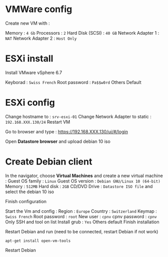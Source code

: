 # VMWare config
Create new VM with :

Memory : ``4 Gb``
Processors : ``2``
Hard Disk (SCSI) : ``40 GB``
Network Adapter 1 : ``NAT``
Network Adapter 2 : ``Host Only``

# ESXi install
Install VMware vSphere 6.7

Keyborad : ``Swiss French``
Root password : ``Pa$$w0rd``
Others Default

# ESXi config
Change hostname to : ``srv-esxi-01``
Change Network Adapter to static : ``192.168.XXX.130/24``
Restart VM

Go to browser and type : https://192.168.XXX.130/ui/#/login

Open **Datastore browser** and upload debian 10 iso

# Create Debian client
In the navigator, choose **Virtual Machines** and create a new virtual machine :
Guest OS family : ``Linux``
Guest OS version : ``Debian GNU/Linux 10 (64-bit)``
Memory : ``512MB``
Hard disk : ``2GB``
CD/DVD Drive : ``Datastore ISO file`` and select the debian 10 iso

Finish configuration

Start the Vm and config :
Region : ``Europe``
Country : ``Switzerland``
Keymap : ``Swiss French``
Root password : ``root``
New user : ``cpnv``
cpnv password : ``cpnv``
Only SSH and tool on list
Install grub : ``Yes``
Others default
Finish installation

Restart Debian and run (need to be connected, restart Debian if not work)

    apt-get install open-vm-tools

Restart Debian
